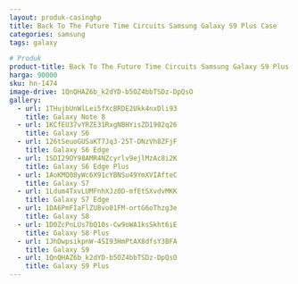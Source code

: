 ```yaml
---
layout: produk-casinghp
title: Back To The Future Time Circuits Samsung Galaxy S9 Plus Case
categories: samsung
tags: galaxy

# Produk
product-title: Back To The Future Time Circuits Samsung Galaxy S9 Plus Case
harga: 90000
sku: hn-1474
image-drive: 1QnQHAZ6b_k2dYD-b5OZ4bbTSDz-DpQsO
gallery:
  - url: 1THujbUnWlLei5fXcBRDE2Ukk4nxDli93
    title: Galaxy Note 8
  - url: 1KCfEU37vYRZE31RxgNBHYisZD1902q26
    title: Galaxy S6
  - url: 126tSeuoGUSaKT7Jq3-25T-DNzVh8ZFjF
    title: Galaxy S6 Edge
  - url: 1SDI29OY98AMR4NZcyrlv9ejlMzAc8i2K
    title: Galaxy S6 Edge Plus
  - url: 1AoKMQ08yWc6X91cYBNSu49YmXVIAfteC
    title: Galaxy S7
  - url: 1Ldum4TxvLUMFnhXJz0D-mfEtSXvdvMKK
    title: Galaxy S7 Edge
  - url: 1DA6PmFIaFlZU8vo01FM-ortG6oThzg3e
    title: Galaxy S8
  - url: 1D0ZcPnLUs7bQ10s-Cw9oWA1ksSkht6iE
    title: Galaxy S8 Plus
  - url: 1JhDwpsikpnW-4SI93HmPtAX8dfsY3BFA
    title: Galaxy S9
  - url: 1QnQHAZ6b_k2dYD-b5OZ4bbTSDz-DpQsO
    title: Galaxy S9 Plus
---
```

